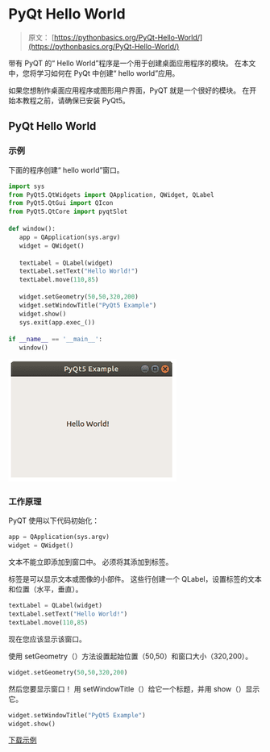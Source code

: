 # PyQt Hello World

> 原文： [https://pythonbasics.org/PyQt-Hello-World/](https://pythonbasics.org/PyQt-Hello-World/)

带有 PyQT 的“ Hello World”程序是一个用于创建桌面应用程序的模块。 在本文中，您将学习如何在 PyQt 中创建“ hello world”应用。

如果您想制作桌面应用程序或图形用户界面，PyQT 就是一个很好的模块。
在开始本教程之前，请确保已安装 PyQt5。




## PyQt Hello World

### 示例

下面的程序创建“ hello world”窗口。

```py
import sys
from PyQt5.QtWidgets import QApplication, QWidget, QLabel
from PyQt5.QtGui import QIcon
from PyQt5.QtCore import pyqtSlot

def window():
   app = QApplication(sys.argv)
   widget = QWidget()

   textLabel = QLabel(widget)
   textLabel.setText("Hello World!")
   textLabel.move(110,85)

   widget.setGeometry(50,50,320,200)
   widget.setWindowTitle("PyQt5 Example")
   widget.show()
   sys.exit(app.exec_())

if __name__ == '__main__':
   window()

```

![PyQt hello world](img/b3fa1d153d4b7e9a55395cddbe9c8c0a.jpg)

### 工作原理

PyQT 使用以下代码初始化：

```py
app = QApplication(sys.argv)
widget = QWidget()

```

文本不能立即添加到窗口中。 必须将其添加到标签。

标签是可以显示文本或图像的小部件。 这些行创建一个 QLabel，设置标签的文本和位置（水平，垂直）。

```py
textLabel = QLabel(widget)
textLabel.setText("Hello World!")
textLabel.move(110,85)

```

现在您应该显示该窗口。

使用 setGeometry（）方法设置起始位置（50,50）和窗口大小（320,200）。

```py
widget.setGeometry(50,50,320,200)

```

然后您要显示窗口！ 用 setWindowTitle（）给它一个标题，并用 show（）显示它。

```py
widget.setWindowTitle("PyQt5 Example")
widget.show()

```

[下载示例](https://gum.co/pysqtsamples)